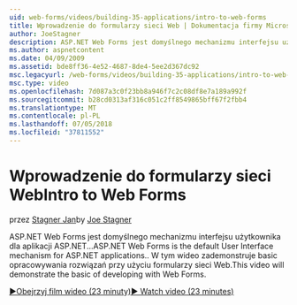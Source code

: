 ```yaml
---
uid: web-forms/videos/building-35-applications/intro-to-web-forms
title: Wprowadzenie do formularzy sieci Web | Dokumentacja firmy Microsoft
author: JoeStagner
description: ASP.NET Web Forms jest domyślnego mechanizmu interfejsu użytkownika dla aplikacji ASP.NET... W tym wideo zademonstruje basic opracowywania rozwiązań przy użyciu formularzy sieci Web.
ms.author: aspnetcontent
ms.date: 04/09/2009
ms.assetid: bde8ff36-4e52-4687-8de4-5ee2d367dc92
msc.legacyurl: /web-forms/videos/building-35-applications/intro-to-web-forms
msc.type: video
ms.openlocfilehash: 7d087a3c0f23bb8a946f7c2c08df8e7a189a992f
ms.sourcegitcommit: b28cd0313af316c051c2ff8549865bff67f2fbb4
ms.translationtype: MT
ms.contentlocale: pl-PL
ms.lasthandoff: 07/05/2018
ms.locfileid: "37811552"
---
```

<a name="intro-to-web-forms"></a><span data-ttu-id="8f6b8-104">Wprowadzenie do formularzy sieci Web</span><span class="sxs-lookup"><span data-stu-id="8f6b8-104">Intro to Web Forms</span></span>
====================
<span data-ttu-id="8f6b8-105">przez [Stagner Jan](https://github.com/JoeStagner)</span><span class="sxs-lookup"><span data-stu-id="8f6b8-105">by [Joe Stagner](https://github.com/JoeStagner)</span></span>

<span data-ttu-id="8f6b8-106">ASP.NET Web Forms jest domyślnego mechanizmu interfejsu użytkownika dla aplikacji ASP.NET...</span><span class="sxs-lookup"><span data-stu-id="8f6b8-106">ASP.NET Web Forms is the default User Interface mechanism for ASP.NET applications..</span></span> <span data-ttu-id="8f6b8-107">W tym wideo zademonstruje basic opracowywania rozwiązań przy użyciu formularzy sieci Web.</span><span class="sxs-lookup"><span data-stu-id="8f6b8-107">This video will demonstrate the basic of developing with Web Forms.</span></span>

[<span data-ttu-id="8f6b8-108">&#9654;Obejrzyj film wideo (23 minuty)</span><span class="sxs-lookup"><span data-stu-id="8f6b8-108">&#9654; Watch video (23 minutes)</span></span>](https://channel9.msdn.com/Blogs/ASP-NET-Site-Videos/intro-to-web-forms)
